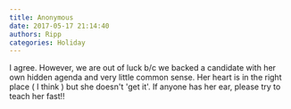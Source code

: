 ```yaml
---
title: Anonymous
date: 2017-05-17 21:14:40
authors: Ripp
categories: Holiday
---
```


 I agree.  However, we are out of luck b/c we backed a candidate with her own hidden agenda and very little common sense.  Her heart is in the right place ( I think ) but she doesn't 'get it'.  If anyone has her ear, please try to teach her fast!!